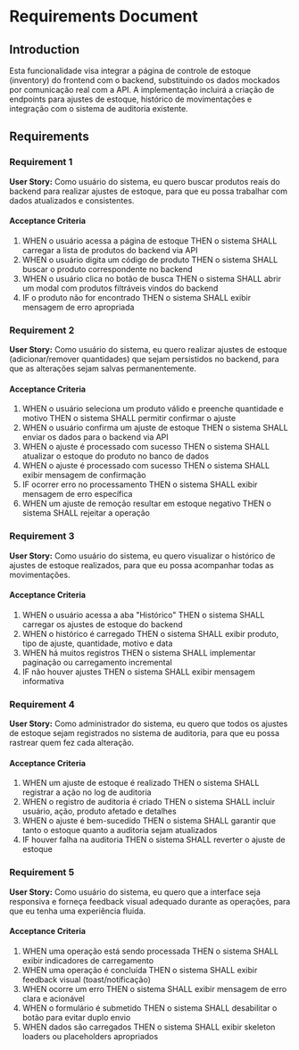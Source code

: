 # Requirements Document

## Introduction

Esta funcionalidade visa integrar a página de controle de estoque (inventory) do frontend com o backend, substituindo os dados mockados por comunicação real com a API. A implementação incluirá a criação de endpoints para ajustes de estoque, histórico de movimentações e integração com o sistema de auditoria existente.

## Requirements

### Requirement 1

**User Story:** Como usuário do sistema, eu quero buscar produtos reais do backend para realizar ajustes de estoque, para que eu possa trabalhar com dados atualizados e consistentes.

#### Acceptance Criteria

1. WHEN o usuário acessa a página de estoque THEN o sistema SHALL carregar a lista de produtos do backend via API
2. WHEN o usuário digita um código de produto THEN o sistema SHALL buscar o produto correspondente no backend
3. WHEN o usuário clica no botão de busca THEN o sistema SHALL abrir um modal com produtos filtráveis vindos do backend
4. IF o produto não for encontrado THEN o sistema SHALL exibir mensagem de erro apropriada

### Requirement 2

**User Story:** Como usuário do sistema, eu quero realizar ajustes de estoque (adicionar/remover quantidades) que sejam persistidos no backend, para que as alterações sejam salvas permanentemente.

#### Acceptance Criteria

1. WHEN o usuário seleciona um produto válido e preenche quantidade e motivo THEN o sistema SHALL permitir confirmar o ajuste
2. WHEN o usuário confirma um ajuste de estoque THEN o sistema SHALL enviar os dados para o backend via API
3. WHEN o ajuste é processado com sucesso THEN o sistema SHALL atualizar o estoque do produto no banco de dados
4. WHEN o ajuste é processado com sucesso THEN o sistema SHALL exibir mensagem de confirmação
5. IF ocorrer erro no processamento THEN o sistema SHALL exibir mensagem de erro específica
6. WHEN um ajuste de remoção resultar em estoque negativo THEN o sistema SHALL rejeitar a operação

### Requirement 3

**User Story:** Como usuário do sistema, eu quero visualizar o histórico de ajustes de estoque realizados, para que eu possa acompanhar todas as movimentações.

#### Acceptance Criteria

1. WHEN o usuário acessa a aba "Histórico" THEN o sistema SHALL carregar os ajustes de estoque do backend
2. WHEN o histórico é carregado THEN o sistema SHALL exibir produto, tipo de ajuste, quantidade, motivo e data
3. WHEN há muitos registros THEN o sistema SHALL implementar paginação ou carregamento incremental
4. IF não houver ajustes THEN o sistema SHALL exibir mensagem informativa

### Requirement 4

**User Story:** Como administrador do sistema, eu quero que todos os ajustes de estoque sejam registrados no sistema de auditoria, para que eu possa rastrear quem fez cada alteração.

#### Acceptance Criteria

1. WHEN um ajuste de estoque é realizado THEN o sistema SHALL registrar a ação no log de auditoria
2. WHEN o registro de auditoria é criado THEN o sistema SHALL incluir usuário, ação, produto afetado e detalhes
3. WHEN o ajuste é bem-sucedido THEN o sistema SHALL garantir que tanto o estoque quanto a auditoria sejam atualizados
4. IF houver falha na auditoria THEN o sistema SHALL reverter o ajuste de estoque

### Requirement 5

**User Story:** Como usuário do sistema, eu quero que a interface seja responsiva e forneça feedback visual adequado durante as operações, para que eu tenha uma experiência fluida.

#### Acceptance Criteria

1. WHEN uma operação está sendo processada THEN o sistema SHALL exibir indicadores de carregamento
2. WHEN uma operação é concluída THEN o sistema SHALL exibir feedback visual (toast/notificação)
3. WHEN ocorre um erro THEN o sistema SHALL exibir mensagem de erro clara e acionável
4. WHEN o formulário é submetido THEN o sistema SHALL desabilitar o botão para evitar duplo envio
5. WHEN dados são carregados THEN o sistema SHALL exibir skeleton loaders ou placeholders apropriados
